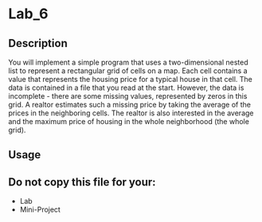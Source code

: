 # Lab_6

## Description
You will implement a simple program that uses a two-dimensional nested list to represent a rectangular grid of cells on a map. Each cell contains a value that represents the housing price for a typical house in that cell. The data is contained in a file that you read at the start. However, the data is incomplete - there are some missing values, represented by zeros in this grid. A realtor estimates such a missing price by taking the average of the prices in the neighboring cells. The realtor is also interested in the average and the maximum price of housing in the whole neighborhood (the whole grid).

## Usage

## Do not copy this file for your:
* Lab
* Mini-Project
